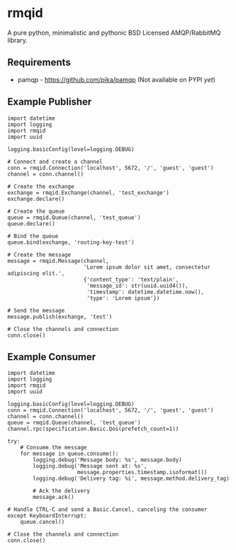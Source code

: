 rmqid
=====
A pure python, minimalistic and pythonic BSD Licensed AMQP/RabbitMQ library.

Requirements
------------
  - pamqp - https://github.com/pika/pamqp (Not available on PYPI *yet*)

Example Publisher
-----------------
    import datetime
    import logging
    import rmqid
    import uuid

    logging.basicConfig(level=logging.DEBUG)

    # Connect and create a channel
    conn = rmqid.Connection('localhost', 5672, '/', 'guest', 'guest')
    channel = conn.channel()

    # Create the exchange
    exchange = rmqid.Exchange(channel, 'test_exchange')
    exchange.declare()

    # Create the queue
    queue = rmqid.Queue(channel, 'test_queue')
    queue.declare()

    # Bind the queue
    queue.bind(exchange, 'routing-key-test')

    # Create the message
    message = rmqid.Message(channel,
                            'Lorem ipsum dolor sit amet, consectetur adipiscing elit.',
                            {'content_type': 'text/plain',
                             'message_id': str(uuid.uuid4()),
                             'timestamp': datetime.datetime.now(),
                             'type': 'Lorem ipsum'})

    # Send the message
    message.publish(exchange, 'test')

    # Close the channels and connection
    conn.close()

Example Consumer
----------------
    import datetime
    import logging
    import rmqid
    import uuid

    logging.basicConfig(level=logging.DEBUG)
    conn = rmqid.Connection('localhost', 5672, '/', 'guest', 'guest')
    channel = conn.channel()
    queue = rmqid.Queue(channel, 'test_queue')
    channel.rpc(specification.Basic.Qos(prefetch_count=1))

    try:
        # Consume the message
        for message in queue.consume():
            logging.debug('Message body: %s', message.body)
            logging.debug('Message sent at: %s',
                          message.properties.timestamp.isoformat())
            logging.debug('Delivery tag: %i', message.method.delivery_tag)

            # Ack the delivery
            message.ack()

    # Handle CTRL-C and send a Basic.Cancel, canceling the consumer
    except KeyboardInterrupt:
        queue.cancel()

    # Close the channels and connection
    conn.close()

